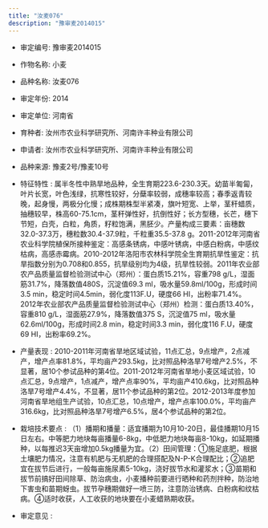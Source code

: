 ```yaml
---
title: "汝麦076"
description: "豫审麦2014015"
---
```

* 审定编号:  豫审麦2014015

*  作物名称:  小麦

*  品种名称:  汝麦076

*  审定年份:  2014

*  审定单位:  河南省

* 育种者:  汝州市农业科学研究所、河南许丰种业有限公司

*  申请者:  汝州市农业科学研究所、河南许丰种业有限公司

*  品种来源:  豫麦2号/豫麦10号


*  特征特性 : 
属半冬性中熟旱地品种，全生育期223.6-230.3天。幼苗半匍匐，叶片长宽，叶色浅绿，抗寒性较好，分蘖率较弱，成穗率较高；春季返青较晚，起身慢，两极分化慢；成株期株型半紧凑，旗叶短宽、上举，茎秆蜡质，抽穗较早，株高60-75.1cm，茎秆弹性好，抗倒性好；长方型穗，长芒，穗下节短，白壳，白粒，角质，籽粒饱满，黑胚少。产量构成三要素：亩穗数32.0-37.3万，穗粒数30.4-37.9粒，千粒重35.5-37.8 g。2011-2012年河南省农业科学院植保所接种鉴定：高感条锈病，中感叶锈病，中感白粉病，中感纹枯病，高感赤霉病。2010-2012年洛阳市农林科学院全生育期抗旱性鉴定：抗旱指数分别为0.708和0.855，抗旱级别均为4级，抗旱性较弱。2011年农业部农产品质量监督检验测试中心（郑州）：蛋白质15.21%，容重798 g/L，湿面筋31.7%，降落数值480S，沉淀值69.3 ml，吸水量59.8ml/100g，形成时间3.5 min，稳定时间4.5min，弱化度113F.U，硬度66 HI，出粉率71.4%。2012年农业部农产品质量监督检验测试中心（郑州）检测：蛋白质13.40%，容重810 g/L，湿面筋27.9%，降落数值375 S，沉淀值75 ml，吸水量62.6ml/100g，形成时间2.8 min，稳定时间3.3 min，弱化度116 F.U，硬度69 HI，出粉率69.2%。

 
*  产量表现 : 
2010-2011年河南省旱地区域试验，11点汇总，9点增产，2点减产，增产点率81.8%，平均亩产293.5kg，比对照品种洛旱7号增产2.5%，不显著，居10个参试品种的第4位。2011-2012年河南省旱地小麦区域试验，10点汇总，9点增产，1点减产，增产点率90%，平均亩产410.6kg，比对照品种洛旱7号增产4.4%，不显著，居11个参试品种的第2位。2012-2013年度参加河南省旱地组生产试验，10点汇总，10点增产，增产点率100.0%，平均亩产316.6kg，比对照品种洛旱7号增产6.5%，居4个参试品种的第2位。


*  栽培技术要点 : 
（1）播期和播量：适宜播期为10月10-20日，最佳播期10月15日左右。中等肥力地块每亩播量6-8kg，中低肥力地块每亩8-10kg，如延期播种，以每推迟3天亩增加0.5kg播量为宜。（2）田间管理：①施足底肥，根据土壤肥力情况，注意有机肥与无机肥的合理搭配及N-P-K合理配比；②追肥宜在拔节后进行，一般每亩施尿素5-10kg，浇好拔节水和灌浆水；③苗期和拔节前搞好田间除草、防治病虫，小麦播种前要进行晒种和药剂拌种，防治地下害虫和苗期蚜虫。拔节孕穗期做好一喷三防，注意防治锈病、白粉病和纹枯病。④适时收获，人工收获的地块要在小麦蜡熟期收获。


*  审定意见 : 

